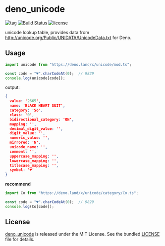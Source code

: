 # deno_unicode

[![tag](https://img.shields.io/github/release/justjavac/deno_unicode)](https://github.com/justjavac/deno_unicode/releases)
[![Build Status](https://github.com/justjavac/deno_unicode/workflows/ci/badge.svg?branch=master)](https://github.com/justjavac/deno_unicode/actions)
[![license](https://img.shields.io/github/license/justjavac/deno_unicode)](https://github.com/justjavac/deno_unicode/blob/master/LICENSE)

unicode lookup table, provides data from http://unicode.org/Public/UNIDATA/UnicodeData.txt for Deno.

## Usage

```ts
import unicode from "https://deno.land/x/unicode/mod.ts";

const code = "♥".charCodeAt(0);  // 9829
console.log(unicode[code]);
```

output:

```json
{
  value: '2665',
  name: 'BLACK HEART SUIT',
  category: 'So',
  class: '0',
  bidirectional_category: 'ON',
  mapping: '',
  decimal_digit_value: '',
  digit_value: '',
  numeric_value: '',
  mirrored: 'N',
  unicode_name: '',
  comment: '',
  uppercase_mapping: '',
  lowercase_mapping: '',
  titlecase_mapping: '',
  symbol: '♥'
}
```

**recommend**

```ts
import Co from "https://deno.land/x/unicode/category/Co.ts";

const code = "♥".charCodeAt(0);  // 9829
console.log(Co[code]);
```

## License

[deno_unicode](https://github.com/justjavac/deno_unicode) is released under the MIT License. See the bundled [LICENSE](./LICENSE) file for details.
